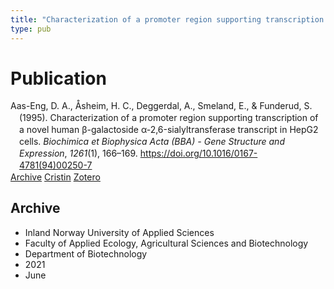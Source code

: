 ```yaml
---
title: "Characterization of a promoter region supporting transcription of a novel human β-galactoside α-2,6-sialyltransferase transcript in HepG2 cells"
type: pub
---
```

<h1>Publication</h1>
<article id="csl-bib-container-4B8JKKKQ" class="csl-bib-container">
  <div class="csl-bib-body" style="line-height: 1.35; padding-left: 1em; text-indent:-1em;">
  <div class="csl-entry">Aas-Eng, D. A., &#xC5;sheim, H. C., Deggerdal, A., Smeland, E., &amp; Funderud, S. (1995). Characterization of a promoter region supporting transcription of a novel human &#x3B2;-galactoside &#x3B1;-2,6-sialyltransferase transcript in HepG2 cells. <i>Biochimica et Biophysica Acta (BBA) - Gene Structure and Expression</i>, <i>1261</i>(1), 166&#x2013;169. <a href="https://doi.org/10.1016/0167-4781(94)00250-7">https://doi.org/10.1016/0167-4781(94)00250-7</a></div>
</div>
  <div class="csl-bib-buttons">
    <a href="#taxonomy-article-4B8JKKKQ" class="csl-bib-button">Archive</a>
    <a href="https://app.cristin.no/results/show.jsf?id=1914015" alt="Cristin URL" class="csl-bib-button">Cristin</a>
    <a href="http://zotero.org/groups/5022929/items/4B8JKKKQ" alt="Zotero URL" class="csl-bib-button">Zotero</a>
  </div>
  <div id="csl-bib-meta-container-4B8JKKKQ"></div>
</article>
<div id="csl-bib-meta-4B8JKKKQ" class="csl-bib-meta">
  <article id="taxonomy-article-4B8JKKKQ" class="taxonomy-article">
    <h1>Archive</h1>
    <ul>
      <li>Inland Norway University of Applied Sciences</li>
      <li>Faculty of Applied Ecology, Agricultural Sciences and Biotechnology</li>
      <li>Department of Biotechnology</li>
      <li>2021</li>
      <li>June</li>
    </ul>
  </article>
</div>

